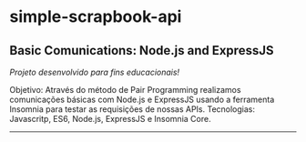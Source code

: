 # simple-scrapbook-api

## Basic Comunications: Node.js and ExpressJS

_Projeto desenvolvido para fins educacionais!_

Objetivo: Através do método de Pair Programming realizamos comunicações básicas com Node.js e ExpressJS usando a ferramenta Insomnia para testar as requisições de nossas APIs.
Tecnologias: Javascritp, ES6, Node.js, ExpressJS e Insomnia Core.

----------------------------------------
